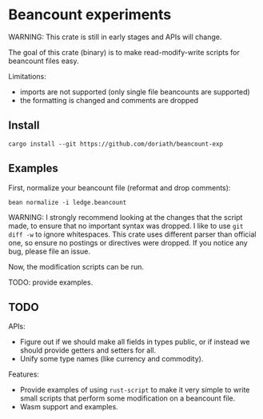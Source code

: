 # Beancount experiments

WARNING: This crate is still in early stages and APIs will change.

The goal of this crate (binary) is to make read-modify-write scripts for
beancount files easy.

Limitations:

* imports are not supported (only single file beancounts are supported)
* the formatting is changed and comments are dropped

## Install

```shell
cargo install --git https://github.com/doriath/beancount-exp
```

## Examples

First, normalize your beancount file (reformat and drop comments):

```shell
bean normalize -i ledge.beancount
```

WARNING: I strongly recommend looking at the changes that the script made, to
ensure that no important syntax was dropped. I like to use `git diff -w` to
ignore whitespaces. This crate uses different parser than official one, so
ensure no postings or directives were dropped. If you notice any bug, please
file an issue.

Now, the modification scripts can be run.

TODO: provide examples.


## TODO

APIs:

* Figure out if we should make all fields in types public, or if instead we
  should provide getters and setters for all.
* Unify some type names (like currency and commodity).

Features:

* Provide examples of using `rust-script` to make it very simple to write small
  scripts that perform some modification on a beancount file.
* Wasm support and examples.
